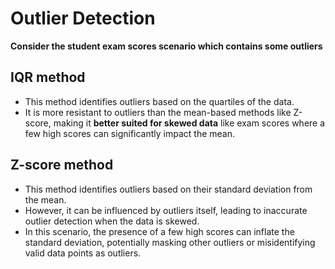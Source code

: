 # Outlier Detection

**Consider the student exam scores scenario which contains some outliers**

## IQR method

* This method identifies outliers based on the quartiles of the data.
* It is more resistant to outliers than the mean-based methods like Z-score, making it **better suited for skewed data** like exam scores where a few high scores can significantly impact the mean.

## Z-score method

* This method identifies outliers based on their standard deviation from the mean.
* However, it can be influenced by outliers itself, leading to inaccurate outlier detection when the data is skewed.
* In this scenario, the presence of a few high scores can inflate the standard deviation, potentially masking other outliers or misidentifying valid data points as outliers.
